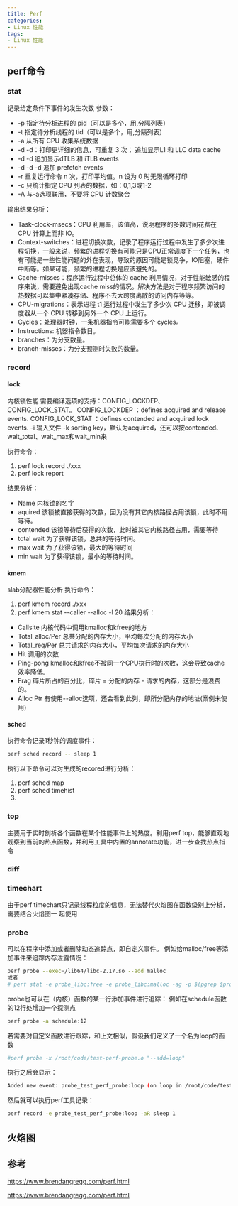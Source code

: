 ```yaml
---
title: Perf
categories: 
- Linux 性能
tags:
- Linux 性能
---
```

## perf命令
### stat
记录给定条件下事件的发生次数
参数：
- -p    指定待分析进程的 pid（可以是多个，用,分隔列表）
- -t     指定待分析线程的 tid（可以是多个，用,分隔列表）
- -a    从所有 CPU 收集系统数据
- -d    -d：打印更详细的信息，可重复 3 次；
追加显示L1 和 LLC data cache
- -d -d 追加显示dTLB 和 iTLB events
- -d -d -d    追加 prefetch events
- -r     重复运行命令 n 次，打印平均值。n 设为 0 时无限循环打印
- -c    只统计指定 CPU 列表的数据，如：0,1,3或1-2
- -A   与-a选项联用，不要将 CPU 计数聚合

输出结果分析：
- Task-clock-msecs：CPU 利用率，该值高，说明程序的多数时间花费在 CPU 计算上而非 IO。
- Context-switches：进程切换次数，记录了程序运行过程中发生了多少次进程切换，一般来说，频繁的进程切换有可能只是CPU正常调度下一个任务，也有可能是一些性能问题的外在表现，导致的原因可能是锁竞争，IO阻塞，硬件中断等。如果可能，频繁的进程切换是应该避免的。
- Cache-misses：程序运行过程中总体的 cache 利用情况，对于性能敏感的程序来说，需要避免出现cache miss的情况。解决方法是对于程序频繁访问的热数据可以集中紧凑存储、程序不去大跨度离散的访问内存等等。
- CPU-migrations：表示进程 t1 运行过程中发生了多少次 CPU 迁移，即被调度器从一个 CPU 转移到另外一个 CPU 上运行。
- Cycles：处理器时钟，一条机器指令可能需要多个 cycles。
- Instructions: 机器指令数目。
- branches：为分支数量。
- branch-misses：为分支预测时失败的数量。

### record
#### lock
内核锁性能
需要编译选项的支持：CONFIG_LOCKDEP、CONFIG_LOCK_STAT。
CONFIG_LOCKDEP ：defines acquired and release events.
CONFIG_LOCK_STAT ：defines contended and acquired lock events.
-i     输入文件
-k    sorting key，默认为acquired，还可以按contended、wait_total、wait_max和wait_min来

执行命令：
1. perf lock record ./xxx
2. perf lock report

结果分析：
- Name      内核锁的名字
- aquired    该锁被直接获得的次数，因为没有其它内核路径占用该锁，此时不用等待。
- contended       该锁等待后获得的次数，此时被其它内核路径占用，需要等待
- total wait 为了获得该锁，总共的等待时间。
- max wait 为了获得该锁，最大的等待时间
- min wait  为了获得该锁，最小的等待时间。

#### kmem
slab分配器性能分析
执行命令：
1. perf kmem record ./xxx
2. perf kmem stat --caller --alloc -l 20
结果分析：
- Callsite    内核代码中调用kmalloc和kfree的地方
- Total_alloc/Per       总共分配的内存大小，平均每次分配的内存大小
- Total_req/Per  总共请求的内存大小，平均每次请求的内存大小
- Hit   调用的次数
- Ping-pong      kmalloc和kfree不被同一个CPU执行时的次数，这会导致cache效率降低。
- Frag 碎片所占的百分比，碎片 = 分配的内存 - 请求的内存，这部分是浪费的。
- Alloc Ptr 有使用--alloc选项，还会看到此列，即所分配内存的地址(案例未使用)

#### sched
执行命令记录1秒钟的调度事件：
```bash
perf sched record -- sleep 1
```
执行以下命令可以对生成的recored进行分析：
1. perf sched map
2. perf sched timehist
3. 
### top
主要用于实时剖析各个函数在某个性能事件上的热度。利用perf top，能够直观地观察到当前的热点函数，并利用工具中内置的annotate功能，进一步查找热点指令

### diff

### timechart

由于perf timechart只记录线程粒度的信息，无法替代火焰图在函数级别上分析，需要结合火焰图一
起使用

### probe
可以在程序中添加或者删除动态追踪点，即自定义事件。
例如给malloc/free等添加事件来追踪内存泄露情况：
```bash
perf probe --exec=/lib64/libc-2.17.so --add malloc
或者
# perf stat -e probe_libc:free -e probe_libc:malloc -ag -p $(pgrep $process_name$) sleep 4
```

probe也可以在（内核）函数的某一行添加事件进行追踪：
例如在schedule函数的12行处增加一个探测点
```bash
perf probe -a schedule:12
```

若需要对自定义函数进行跟踪，和上文相似，假设我们定义了一个名为loop的函数
```bash
#perf probe -x /root/code/test-perf-probe.o "--add=loop"
```
执行之后会显示：
```bash
Added new event: probe_test_perf_probe:loop (on loop in /root/code/test_perf_probe.o)
```
然后就可以执行perf工具记录：
```bash
perf record -e probe_test_perf_probe:loop -aR sleep 1
```

## 火焰图

## 参考

https://www.brendangregg.com/perf.html

https://www.brendangregg.com/perf.html
